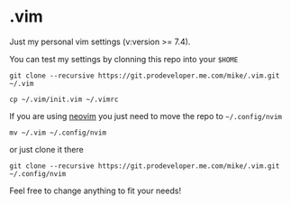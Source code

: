 # .vim
Just my personal vim settings (v:version >= 7.4).

You can test my settings by clonning this repo into your `$HOME`

```
git clone --recursive https://git.prodeveloper.me.com/mike/.vim.git ~/.vim

cp ~/.vim/init.vim ~/.vimrc
```

If you are using [neovim](https://neovim.io/) you just need to move the repo to `~/.config/nvim`
    
    mv ~/.vim ~/.config/nvim

or just clone it there

    git clone --recursive https://git.prodeveloper.me.com/mike/.vim.git ~/.config/nvim
    
Feel free to change anything to fit your needs! 
